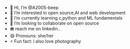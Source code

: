 - 👋 Hi, I’m @A2005-beep
- 👀 I’m interested in open source,AI and web development
- 🌱 I’m currently learning c,python and ML fundamentals
- 💞️ I’m looking to collaborate on open source
- ☎️ reach me on linkedin..
- 😄 Pronouns: she/her
- ⚡ Fun fact: i also love photography

<!---
A2005-beep/A2005-beep is a ✨ special ✨ repository because its `README.md` (this file) appears on your GitHub profile.
You can click the Preview link to take a look at your changes.
--->
